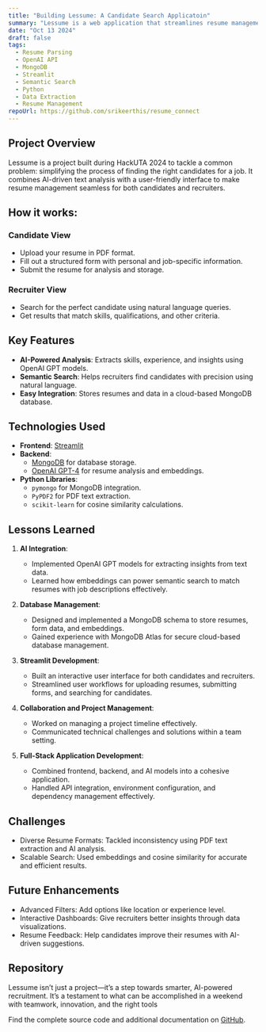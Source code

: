 ```yaml
---
title: "Building Lessume: A Candidate Search Applicatoin"
summary: "Lessume is a web application that streamlines resume management and candidate search. It uses AI to extract key insights from resumes, stores data securely in MongoDB, and enables recruiters to perform semantic searches powered by OpenAI models."
date: "Oct 13 2024"
draft: false
tags:
  - Resume Parsing
  - OpenAI API
  - MongoDB
  - Streamlit
  - Semantic Search
  - Python
  - Data Extraction
  - Resume Management
repoUrl: https://github.com/srikeerthis/resume_connect
---
```


## Project Overview

Lessume is a project built during HackUTA 2024 to tackle a common problem: simplifying the process of finding the right candidates for a job. It combines AI-driven text analysis with a user-friendly interface to make resume management seamless for both candidates and recruiters.

## How it works:

### Candidate View

- Upload your resume in PDF format.
- Fill out a structured form with personal and job-specific information.
- Submit the resume for analysis and storage.

### Recruiter View

- Search for the perfect candidate using natural language queries.
- Get results that match skills, qualifications, and other criteria.

## Key Features

- **AI-Powered Analysis**: Extracts skills, experience, and insights using OpenAI GPT models.
- **Semantic Search**: Helps recruiters find candidates with precision using natural language.
- **Easy Integration**: Stores resumes and data in a cloud-based MongoDB database.

## Technologies Used

- **Frontend**: [Streamlit](https://streamlit.io/)
- **Backend**:
  - [MongoDB](https://www.mongodb.com/) for database storage.
  - [OpenAI GPT-4](https://openai.com/) for resume analysis and embeddings.
- **Python Libraries**:
  - `pymongo` for MongoDB integration.
  - `PyPDF2` for PDF text extraction.
  - `scikit-learn` for cosine similarity calculations.

## Lessons Learned

1. **AI Integration**:

   - Implemented OpenAI GPT models for extracting insights from text data.
   - Learned how embeddings can power semantic search to match resumes with job descriptions effectively.

2. **Database Management**:

   - Designed and implemented a MongoDB schema to store resumes, form data, and embeddings.
   - Gained experience with MongoDB Atlas for secure cloud-based database management.

3. **Streamlit Development**:

   - Built an interactive user interface for both candidates and recruiters.
   - Streamlined user workflows for uploading resumes, submitting forms, and searching for candidates.

4. **Collaboration and Project Management**:

   - Worked on managing a project timeline effectively.
   - Communicated technical challenges and solutions within a team setting.

5. **Full-Stack Application Development**:
   - Combined frontend, backend, and AI models into a cohesive application.
   - Handled API integration, environment configuration, and dependency management effectively.

## Challenges

- Diverse Resume Formats: Tackled inconsistency using PDF text extraction and AI analysis.
- Scalable Search: Used embeddings and cosine similarity for accurate and efficient results.

## Future Enhancements

- Advanced Filters: Add options like location or experience level.
- Interactive Dashboards: Give recruiters better insights through data visualizations.
- Resume Feedback: Help candidates improve their resumes with AI-driven suggestions.

## Repository

Lessume isn’t just a project—it’s a step towards smarter, AI-powered recruitment. It’s a testament to what can be accomplished in a weekend with teamwork, innovation, and the right tools

Find the complete source code and additional documentation on [GitHub](https://github.com/srikeerthis/resume_connect).
